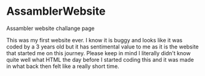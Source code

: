 # AssamblerWebsite
Assambler website challange page

This was my first website ever. I know it is buggy and looks like it was coded by a 3 years old but it has sentimental value to me as it is the website that
started me on this journey. Please keep in mind I literally didn't know quite well what HTML the day before I started coding this and it was made in what back
then felt like a really short time. 
